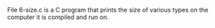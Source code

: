 File 6-size.c is a C program that prints the size of various types on the computer it is compiled and run on.
